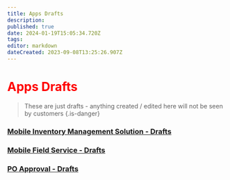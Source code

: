 ```yaml
---
title: Apps Drafts
description: 
published: true
date: 2024-01-19T15:05:34.720Z
tags: 
editor: markdown
dateCreated: 2023-09-08T13:25:26.907Z
---
```


# <div style= "color:red"> Apps Drafts </div>

> These are just drafts - anything created / edited here will not be seen by customers
> {.is-danger}


### [Mobile Inventory Management Solution - Drafts](/AppsDrafts/MIMS)

### [Mobile Field Service - Drafts](/AppsDrafts/MFS)

### [PO Approval - Drafts](/AppsDrafts/POA)



